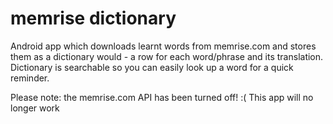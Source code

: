 memrise dictionary
=================

Android app which downloads learnt words from memrise.com and stores them as a dictionary would - a row for each word/phrase and its translation. Dictionary is searchable so you can easily look up a word for a quick reminder.

Please note: the memrise.com API has been turned off! :( This app will no longer work
